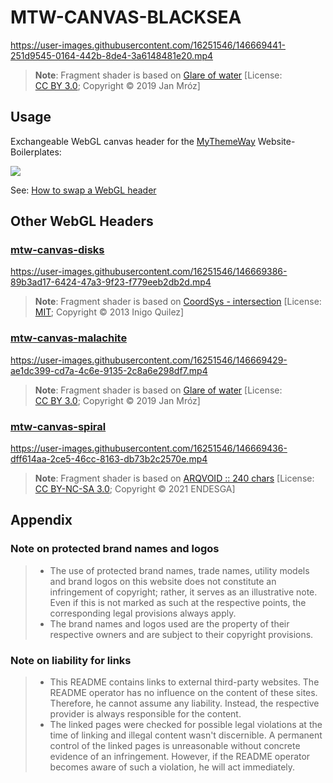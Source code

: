 # MTW-CANVAS-BLACKSEA

https://user-images.githubusercontent.com/16251546/146669441-251d9545-0164-442b-8de4-3a6148481e20.mp4

> <b>Note</b>: Fragment shader is based on [Glare of water](https://www.shadertoy.com/view/ttSGz3 "Check it out") [License: [CC&nbsp;BY&nbsp;3.0](https://www.shadertoy.com/view/ttSGz3 "Go there"); Copyright ©️ 2019 Jan Mróz]

## Usage

Exchangeable WebGL canvas header for the [MyThemeWay](https://github.com/MyThemeWay "Go there") Website-Boilerplates:

<a href="https://github.com/mythemeway" title="Explore this" target="_blank"><img src="https://i.redd.it/txxr1z113ib61.gif" /></a>

See: [How to swap a WebGL header](https://sitdisch.github.io/mythemeway/2020/11/01/dark-particle.html#exchanging_procedure "Go there")

## Other WebGL Headers

### [mtw-canvas-disks](https://github.com/MyThemeWay/mtw-canvas-disks "Get it")

https://user-images.githubusercontent.com/16251546/146669386-89b3ad17-6424-47a3-9f23-f779eeb2db2d.mp4

> <b>Note</b>: Fragment shader is based on [CoordSys - intersection](https://www.shadertoy.com/view/lsfGDB "Check it out") [License: [MIT](https://www.shadertoy.com/view/lsfGDB "Go there"); Copyright ©️ 2013 Inigo Quilez]

### [mtw-canvas-malachite](https://github.com/MyThemeWay/mtw-canvas-malachite "Get it")

https://user-images.githubusercontent.com/16251546/146669429-ae1dc399-cd7a-4c6e-9135-2c8a6e298df7.mp4

> <b>Note</b>: Fragment shader is based on [Glare of water](https://www.shadertoy.com/view/ttSGz3 "Check it out") [License: [CC&nbsp;BY&nbsp;3.0](https://www.shadertoy.com/view/ttSGz3 "Go there"); Copyright ©️ 2019 Jan Mróz]

### [mtw-canvas-spiral](https://github.com/MyThemeWay/mtw-canvas-spiral "Get it")

https://user-images.githubusercontent.com/16251546/146669436-dff614aa-2ce5-46cc-8163-db73b2c2570e.mp4

> <b>Note</b>: Fragment shader is based on [ARQVOID :: 240 chars](https://www.shadertoy.com/view/NscXR8/ "Check it out") [License: [CC&nbsp;BY-NC-SA&nbsp;3.0](https://www.shadertoy.com/terms "Go there"); Copyright ©️ 2021 ENDESGA]

## Appendix
### Note on protected brand names and logos
> * The use of protected brand names, trade names, utility models and brand logos on this website does not constitute an infringement of copyright; rather, it serves as an illustrative note. Even if this is not marked as such at the respective points, the corresponding legal provisions always apply.
> * The brand names and logos used are the property of their respective owners and are subject to their copyright provisions.

### Note on liability for links
> * This README contains links to external third-party websites. The README operator has no influence on the content of these sites. Therefore, he cannot assume any liability. Instead, the respective provider is always responsible for the content.
> * The linked pages were checked for possible legal violations at the time of linking and illegal content wasn't discernible. A permanent control of the linked pages is unreasonable without concrete evidence of an infringement. However, if the README operator becomes aware of such a violation, he will act immediately. 
